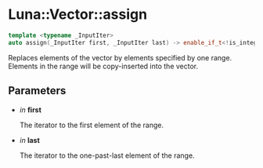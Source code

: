 # Luna::Vector::assign

```c++
template <typename _InputIter>
auto assign(_InputIter first, _InputIter last) -> enable_if_t<!is_integral_v< _InputIter >, void >
```

Replaces elements of the vector by elements specified by one range. Elements in the range will be copy-inserted into the vector. 



## Parameters
* *in* **first**

    The iterator to the first element of the range. 

* *in* **last**

    The iterator to the one-past-last element of the range. 


